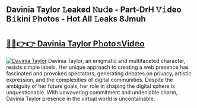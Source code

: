 ## Davinia Taylor 𝙻eaked 𝙽u𝚍e - Part-DrH 𝚅𝚒deo B𝚒kini 𝙿hotos - Hot All 𝙻eaks 8Jmuh

# <h2><a href="http://ld1vo4r.urlbe.top/?page=Davinia+Taylor">🔗🔗👉👉 Davinia Taylor P𝚑oto𝚜Vid𝚎o</a></h2>

[![Davinia Taylor](https://i.imgur.com/eBuTRDB.gif)](http://ld1vo4r.urlbe.top/?page=Davinia+Taylor)
Davinia Taylor, an enigmatic and multifaceted character, resists simple labels. Her unique approach to creating a web presence has fascinated and provoked spectators, generating debates on privacy, artistic expression, and the complexities of digital communities. Despite the ambiguity of her future goals, her role in shaping the digital sphere is unquestionable. With unwavering commitment and undeniable charm, Davinia Taylor presence in the virtual world is uncontainable.
